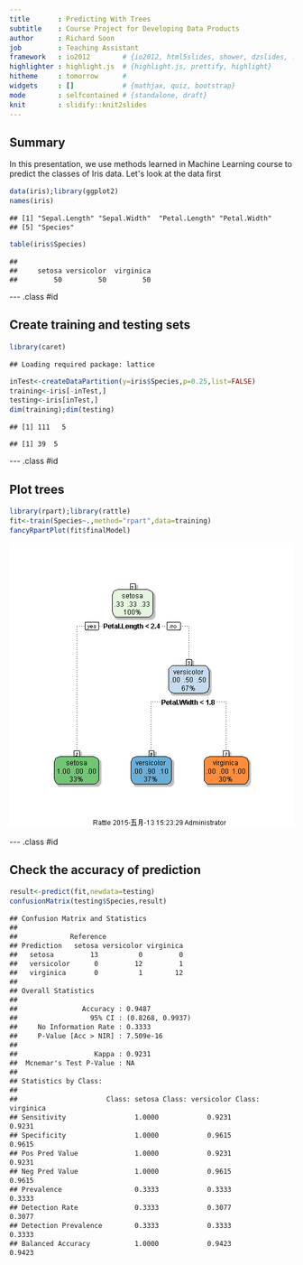 ```yaml
---
title       : Predicting With Trees
subtitle    : Course Project for Developing Data Products
author      : Richard Soon
job         : Teaching Assistant
framework   : io2012        # {io2012, html5slides, shower, dzslides, ...}
highlighter : highlight.js  # {highlight.js, prettify, highlight}
hitheme     : tomorrow      # 
widgets     : []            # {mathjax, quiz, bootstrap}
mode        : selfcontained # {standalone, draft}
knit        : slidify::knit2slides
---
```


## Summary

In this presentation, we use methods learned in Machine Learning course to predict the classes of Iris data.
Let's look at the data first

```r
data(iris);library(ggplot2)
names(iris)
```

```
## [1] "Sepal.Length" "Sepal.Width"  "Petal.Length" "Petal.Width" 
## [5] "Species"
```

```r
table(iris$Species)
```

```
## 
##     setosa versicolor  virginica 
##         50         50         50
```

---  .class #id

## Create training and testing sets

```r
library(caret)
```

```
## Loading required package: lattice
```

```r
inTest<-createDataPartition(y=iris$Species,p=0.25,list=FALSE)
training<-iris[-inTest,]
testing<-iris[inTest,]
dim(training);dim(testing)
```

```
## [1] 111   5
```

```
## [1] 39  5
```

---  .class #id

## Plot trees

```r
library(rpart);library(rattle)
fit<-train(Species~.,method="rpart",data=training)
fancyRpartPlot(fit$finalModel)
```

![plot of chunk unnamed-chunk-3](assets/fig/unnamed-chunk-3-1.png) 

---  .class #id

## Check the accuracy of prediction

```r
result<-predict(fit,newdata=testing)
confusionMatrix(testing$Species,result)
```

```
## Confusion Matrix and Statistics
## 
##             Reference
## Prediction   setosa versicolor virginica
##   setosa         13          0         0
##   versicolor      0         12         1
##   virginica       0          1        12
## 
## Overall Statistics
##                                           
##                Accuracy : 0.9487          
##                  95% CI : (0.8268, 0.9937)
##     No Information Rate : 0.3333          
##     P-Value [Acc > NIR] : 7.509e-16       
##                                           
##                   Kappa : 0.9231          
##  Mcnemar's Test P-Value : NA              
## 
## Statistics by Class:
## 
##                      Class: setosa Class: versicolor Class: virginica
## Sensitivity                 1.0000            0.9231           0.9231
## Specificity                 1.0000            0.9615           0.9615
## Pos Pred Value              1.0000            0.9231           0.9231
## Neg Pred Value              1.0000            0.9615           0.9615
## Prevalence                  0.3333            0.3333           0.3333
## Detection Rate              0.3333            0.3077           0.3077
## Detection Prevalence        0.3333            0.3333           0.3333
## Balanced Accuracy           1.0000            0.9423           0.9423
```


